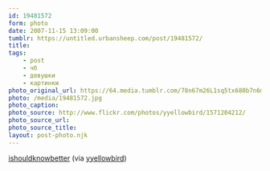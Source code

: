 ```yaml
---
id: 19481572
form: photo
date: 2007-11-15 13:09:00
tumblr: https://untitled.urbansheep.com/post/19481572/
title:
tags:
    - post
    - чб
    - девушки
    - картинки
photo_original_url: https://64.media.tumblr.com/78n67m26L1sq5tx680b7n6mk_500.jpg
photo: /media/19481572.jpg
photo_caption: 
photo_source: http://www.flickr.com/photos/yyellowbird/1571204212/
photo_source_url:
photo_source_title:
layout: post-photo.njk
---
```


<p><a href="http://www.flickr.com/photos/yyellowbird/1571204212/">ishouldknowbetter</a> (via <a href="http://flickr.com/photos/yyellowbird">yyellowbird</a>)</p>
